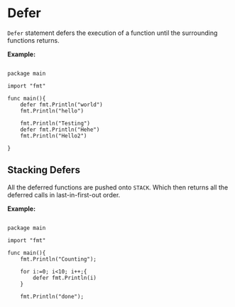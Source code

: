 # Defer

`Defer` statement defers the execution of a function until the surrounding functions returns. 

**Example:**

``` golang 

package main 

import "fmt"

func main(){
	defer fmt.Println("world") 
	fmt.Println("hello") 

	fmt.Println("Testing")
	defer fmt.Println("Hehe")
	fmt.Println("Hello2")

}

```

## Stacking Defers

All the deferred functions are pushed onto `STACK`. Which then returns all the deferred calls in last-in-first-out order. 

**Example:**

``` golang 

package main

import "fmt"

func main(){
	fmt.Println("Counting"); 

	for i:=0; i<10; i++;{
		defer fmt.Println(i)
	}

	fmt.Println("done"); 

```

